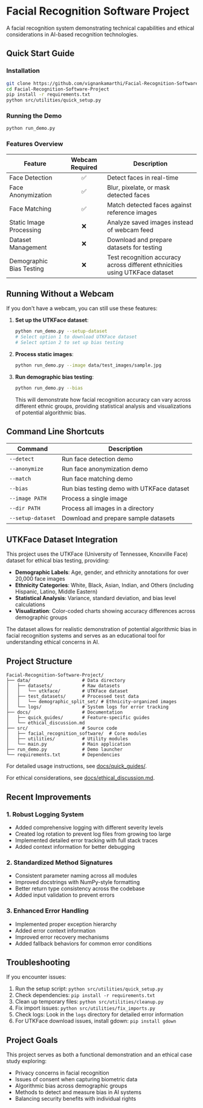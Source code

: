 # Facial Recognition Software Project
A facial recognition system demonstrating technical capabilities and ethical considerations in AI-based recognition technologies.

## Quick Start Guide

### Installation
```bash
git clone https://github.com/vignankamarthi/Facial-Recognition-Software-Project.git
cd Facial-Recognition-Software-Project
pip install -r requirements.txt
python src/utilities/quick_setup.py
```

### Running the Demo
```bash
python run_demo.py
```

### Features Overview

| Feature | Webcam Required | Description |
|---------|:--------------:|-------------|
| Face Detection | ✅ | Detect faces in real-time |
| Face Anonymization | ✅ | Blur, pixelate, or mask detected faces |
| Face Matching | ✅ | Match detected faces against reference images |
| Static Image Processing | ❌ | Analyze saved images instead of webcam feed |
| Dataset Management | ❌ | Download and prepare datasets for testing |
| Demographic Bias Testing | ❌ | Test recognition accuracy across different ethnicities using UTKFace dataset |

## Running Without a Webcam

If you don't have a webcam, you can still use these features:

1. **Set up the UTKFace dataset**:
   ```bash
   python run_demo.py --setup-dataset
   # Select option 1 to download UTKFace dataset
   # Select option 2 to set up bias testing
   ```

2. **Process static images**:
   ```bash
   python run_demo.py --image data/test_images/sample.jpg
   ```

3. **Run demographic bias testing**:
   ```bash
   python run_demo.py --bias
   ```
   
   This will demonstrate how facial recognition accuracy can vary across different ethnic groups, providing statistical analysis and visualizations of potential algorithmic bias.

## Command Line Shortcuts

| Command | Description |
|---------|-------------|
| `--detect` | Run face detection demo |
| `--anonymize` | Run face anonymization demo |
| `--match` | Run face matching demo |
| `--bias` | Run bias testing demo with UTKFace dataset |
| `--image PATH` | Process a single image |
| `--dir PATH` | Process all images in a directory |
| `--setup-dataset` | Download and prepare sample datasets |

## UTKFace Dataset Integration

This project uses the UTKFace (University of Tennessee, Knoxville Face) dataset for ethical bias testing, providing:

- **Demographic Labels**: Age, gender, and ethnicity annotations for over 20,000 face images
- **Ethnicity Categories**: White, Black, Asian, Indian, and Others (including Hispanic, Latino, Middle Eastern)
- **Statistical Analysis**: Variance, standard deviation, and bias level calculations
- **Visualization**: Color-coded charts showing accuracy differences across demographic groups

The dataset allows for realistic demonstration of potential algorithmic bias in facial recognition systems and serves as an educational tool for understanding ethical concerns in AI.

## Project Structure

```
Facial-Recognition-Software-Project/
├── data/                   # Data directory
│   ├── datasets/           # Raw datasets
│   │   └── utkface/        # UTKFace dataset
│   ├── test_datasets/      # Processed test data
│   │   └── demographic_split_set/ # Ethnicity-organized images
│   └── logs/               # System logs for error tracking
├── docs/                   # Documentation
│   ├── quick_guides/       # Feature-specific guides
│   └── ethical_discussion.md
├── src/                    # Source code
│   ├── facial_recognition_software/  # Core modules
│   ├── utilities/          # Utility modules
│   └── main.py             # Main application
├── run_demo.py             # Demo launcher
└── requirements.txt        # Dependencies
```

For detailed usage instructions, see [docs/quick_guides/](docs/quick_guides/).

For ethical considerations, see [docs/ethical_discussion.md](docs/ethical_discussion_draft.md).

## Recent Improvements

### 1. Robust Logging System
- Added comprehensive logging with different severity levels
- Created log rotation to prevent log files from growing too large
- Implemented detailed error tracking with full stack traces
- Added context information for better debugging

### 2. Standardized Method Signatures
- Consistent parameter naming across all modules
- Improved docstrings with NumPy-style formatting
- Better return type consistency across the codebase
- Added input validation to prevent errors

### 3. Enhanced Error Handling
- Implemented proper exception hierarchy
- Added error context information
- Improved error recovery mechanisms
- Added fallback behaviors for common error conditions

## Troubleshooting

If you encounter issues:

1. Run the setup script: `python src/utilities/quick_setup.py`
2. Check dependencies: `pip install -r requirements.txt`
3. Clean up temporary files: `python src/utilities/cleanup.py`
4. Fix import issues: `python src/utilities/fix_imports.py`
5. Check logs: Look in the `logs` directory for detailed error information
6. For UTKFace download issues, install gdown: `pip install gdown`

## Project Goals

This project serves as both a functional demonstration and an ethical case study exploring:

- Privacy concerns in facial recognition
- Issues of consent when capturing biometric data
- Algorithmic bias across demographic groups
- Methods to detect and measure bias in AI systems
- Balancing security benefits with individual rights
